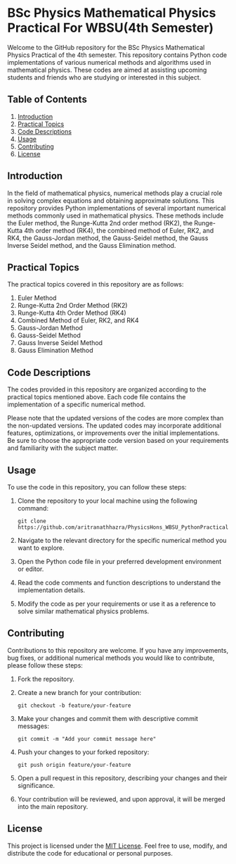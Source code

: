 # BSc Physics Mathematical Physics Practical For WBSU(4th Semester)

Welcome to the GitHub repository for the BSc Physics Mathematical Physics Practical of the 4th semester. This repository contains Python code implementations of various numerical methods and algorithms used in mathematical physics. These codes are aimed at assisting upcoming students and friends who are studying or interested in this subject.

## Table of Contents
1. [Introduction](#introduction)
2. [Practical Topics](#practical-topics)
3. [Code Descriptions](#code-descriptions)
4. [Usage](#usage)
5. [Contributing](#contributing)
6. [License](#license)

## Introduction
In the field of mathematical physics, numerical methods play a crucial role in solving complex equations and obtaining approximate solutions. This repository provides Python implementations of several important numerical methods commonly used in mathematical physics. These methods include the Euler method, the Runge-Kutta 2nd order method (RK2), the Runge-Kutta 4th order method (RK4), the combined method of Euler, RK2, and RK4, the Gauss-Jordan method, the Gauss-Seidel method, the Gauss Inverse Seidel method, and the Gauss Elimination method.

## Practical Topics
The practical topics covered in this repository are as follows:

1. Euler Method
2. Runge-Kutta 2nd Order Method (RK2)
3. Runge-Kutta 4th Order Method (RK4)
4. Combined Method of Euler, RK2, and RK4
5. Gauss-Jordan Method
6. Gauss-Seidel Method
7. Gauss Inverse Seidel Method
8. Gauss Elimination Method

## Code Descriptions
The codes provided in this repository are organized according to the practical topics mentioned above. Each code file contains the implementation of a specific numerical method.

Please note that the updated versions of the codes are more complex than the non-updated versions. The updated codes may incorporate additional features, optimizations, or improvements over the initial implementations. Be sure to choose the appropriate code version based on your requirements and familiarity with the subject matter.

## Usage
To use the code in this repository, you can follow these steps:

1. Clone the repository to your local machine using the following command:
   ```
   git clone https://github.com/aritranathhazra/PhysicsHons_WBSU_PythonPracticalSem4.git
   ```
   
2. Navigate to the relevant directory for the specific numerical method you want to explore.

3. Open the Python code file in your preferred development environment or editor.

4. Read the code comments and function descriptions to understand the implementation details.

5. Modify the code as per your requirements or use it as a reference to solve similar mathematical physics problems.

## Contributing
Contributions to this repository are welcome. If you have any improvements, bug fixes, or additional numerical methods you would like to contribute, please follow these steps:

1. Fork the repository.

2. Create a new branch for your contribution:
   ```
   git checkout -b feature/your-feature
   ```

3. Make your changes and commit them with descriptive commit messages:
   ```
   git commit -m "Add your commit message here"
   ```

4. Push your changes to your forked repository:
   ```
   git push origin feature/your-feature
   ```

5. Open a pull request in this repository, describing your changes and their significance.

6. Your contribution will be reviewed, and upon approval, it will be merged into the main repository.

## License
This project is licensed under the [MIT License](LICENSE). Feel free to use, modify, and distribute the code for educational or personal purposes.
